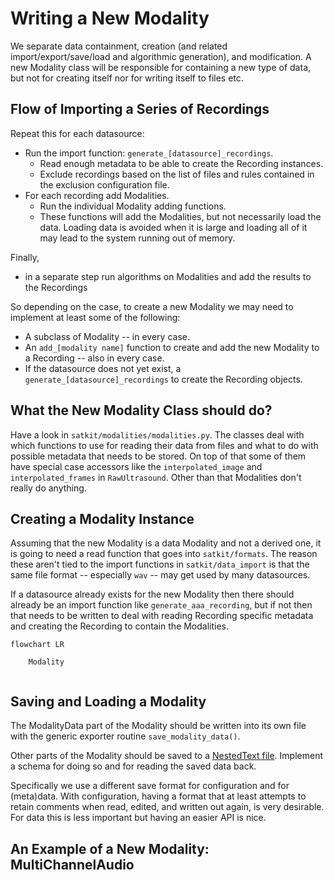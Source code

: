 # Writing a New Modality

We separate data containment, creation (and related import/export/save/load and algorithmic generation), and modification. A new Modality class will be responsible for containing a new type of data, but not for creating itself nor for writing itself to files etc.

## Flow of Importing a Series of Recordings

Repeat this for each datasource:

- Run the import function: `generate_[datasource]_recordings`.
  - Read enough metadata to be able to create the Recording instances.
  - Exclude recordings based on the list of files and rules contained in the exclusion configuration file.
- For each recording add Modalities.
  - Run the individual Modality adding functions.
  - These functions will add the Modalities, but not necessarily load the data. Loading data is avoided when it is large and loading all of it may lead to the system running out of memory.

Finally,

- in a separate step run algorithms on Modalities and add the results to the Recordings

So depending on the case, to create a new Modality we may need to implement at least some of the following:

- A subclass of Modality -- in every case.
- An `add_[modality name]` function to create and add the new Modality to a
  Recording -- also in every case.
- If the datasource does not yet exist, a `generate_[datasource]_recordings` to create the Recording objects.

## What the New Modality Class should do?

Have a look in `satkit/modalities/modalities.py`. The classes deal with which functions to use for reading their data from files and what to do with possible metadata that needs to be stored. On top of that some of them have special case accessors like the `interpolated_image` and `interpolated_frames` in `RawUltrasound`. Other than that Modalities don't really do anything.

## Creating a Modality Instance

Assuming that the new Modality is a data Modality and not a derived one, it is going to need a read function that goes into `satkit/formats`. The reason these aren't tied to the import functions in `satkit/data_import` is that the same file format -- especially `wav` -- may get used by many datasources.

If a datasource already exists for the new Modality then there should already be an import function like `generate_aaa_recording`, but if not then that needs to be written to deal with reading Recording specific metadata and creating the Recording to contain the Modalities.

```mermaid
flowchart LR

    Modality


```

## Saving and Loading a Modality

The ModalityData part of the Modality should be written into its own file with the generic exporter routine `save_modality_data()`.

Other parts of the Modality should be saved to a [NestedText file](https://nestedtext.org/en/stable/). Implement a schema for doing so and for reading the saved data back.

Specifically we use a different save format for configuration and for (meta)data. With configuration, having a format that at least attempts to retain comments when read, edited, and written out again, is very desirable. For data this is less important but having an easier API is nice.

## An Example of a New Modality: MultiChannelAudio
